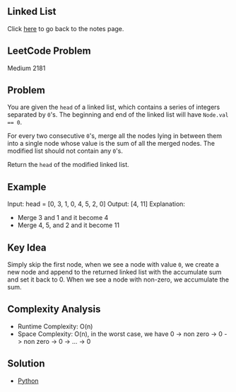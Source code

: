 ## Linked List
Click [here](../notes.md) to go back to the notes page.

## LeetCode Problem
Medium 2181

## Problem
You are given the `head` of a linked list, which contains a series of integers separated by `0`'s. The beginning and end of the linked list will have `Node.val == 0`.

For every two consecutive `0`'s, merge all the nodes lying in between them into a single node whose value is the sum of all the merged nodes. The modified list should not contain any `0`'s.

Return the `head` of the modified linked list.

## Example
Input: head = [0, 3, 1, 0, 4, 5, 2, 0]
Output: [4, 11]
Explanation:
- Merge 3 and 1 and it become 4
- Merge 4, 5, and 2 and it become 11

## Key Idea
Simply skip the first node, when we see a node with value `0`, we create a new node and append to the returned linked list with the accumulate sum and set it back to 0. When we see a node with non-zero, we accumulate the sum.

## Complexity Analysis
- Runtime Complexity: O(n)
- Space Complexity: O(n), in the worst case, we have 0 -> non zero -> 0 -> non zero -> 0 -> ... -> 0 

## Solution
- [Python](./solution.py)
